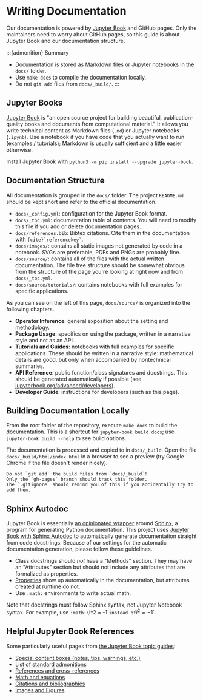 # Writing Documentation

Our documentation is powered by [Jupyter Book](https://jupyterbook.org/intro.html) and GitHub pages.
Only the maintainers need to worry about GitHub pages, so this guide is about Jupyter Book and our documentation structure.

:::{admonition} Summary

- Documentation is stored as Markdown files or Jupyter notebooks in the `docs/` folder.
- Use `make docs` to compile the documentation locally.
- Do not `git add` files from `docs/_build/`.
:::

## Jupyter Books

[Jupyter Book](https://jupyterbook.org/intro.html) is "an open source project for building beautiful, publication-quality books and documents from computational material."
It allows you write technical content as Markdown files (`.md`) or Jupyter notebooks (`.ipynb`).
Use a notebook if you have code that you actually want to run (examples / tutorials); Markdown is usually sufficient and a little easier otherwise.

Install Jupyter Book with `python3 -m pip install --upgrade jupyter-book`.

## Documentation Structure

All documentation is grouped in the `docs/` folder.
The project `README.md` should be kept short and refer to the official documentation.

- `docs/_config.yml`: configuration for the Jupyter Book format.
- `docs/_toc.yml`: documentation table of contents. You will need to modify this file if you add or delete documentation pages.
- `docs/references.bib`: Bibtex citations. Cite them in the documentation with `` {cite}`referencekey` ``.
- `docs/images/`: contains all static images not generated by code in a notebook. SVGs are preferable, PDFs and PNGs are probably fine.
- `docs/source/`: contains all of the files with the actual written documentation. The file tree structure should be somewhat obvious from the structure of the page you're looking at right now and from `docs/_toc.yml`.
- `docs/source/tutorials/`: contains notebooks with full examples for specific applications.

<!-- - `docs/requirements.txt`: Software dependencies for compiling the documentation. -->

As you can see on the left of this page, `docs/source/` is organized into the following chapters.

- **Operator Inference**: general exposition about the setting and methodology.
- **Package Usage**: specifics on using the package, written in a narrative style and not as an API.
- **Tutorials and Guides**: notebooks with full examples for specific applications. These should be written in a narrative style: mathematical details are good, but only when accompanied by nontechnical summaries.
- **API Reference**: public function/class signatures and docstrings. This should be generated automatically if possible (see [jupyterbook.org/advanced/developers](https://jupyterbook.org/advanced/developers.html)).
- **Developer Guide**: instructions for developers (such as this page).

## Building Documentation Locally

From the root folder of the repository, execute `make docs` to build the documentation.
This is a shortcut for `jupyter-book build docs`; use `jupyter-book build --help` to see build options.

The documentation is processed and copied to in `docs/_build`.
Open the file `docs/_build/html/index.html` in a browser to see a preview (try Google Chrome if the file doesn't render nicely).

```{attention}
Do not `git add` the build files from `docs/_build`!
Only the `gh-pages` branch should track this folder.
The `.gitignore` should remind you of this if you accidentally try to add them.
```

## Sphinx Autodoc

Jupyter Book is essentially [an opinionated wrapper](https://jupyterbook.org/en/stable/explain/sphinx.html) around [Sphinx](https://www.sphinx-doc.org/en/master/), a program for generating Python documentation.
This project uses [Jupyter Book with Sphinx Autodoc](https://jupyterbook.org/en/stable/advanced/developers.html) to automatically generate documentation straight from code docstrings.
Because of our settings for the automatic documentation generation, please follow these guidelines.

- Class docstrings should _not_ have a "Methods" section. They may have an "Attributes" section but should not include any attributes that are formalized as properties.
- [Properties](https://docs.python.org/3/library/functions.html#property) show up automatically in the documentation, but attributes created at runtime do not.
- Use `:math:` environments to write actual math.

Note that docstrings must follow Sphinx syntax, not Jupyter Notebook syntax.
For example, use `:math:\`i^2 = -1\`` instead of `$i^2 = -1$`.

## Helpful Jupyter Book References

Some particularly useful pages from [the Jupyter Book topic guides](https://jupyterbook.org/intro.html):

- [Special content boxes (notes, tips, warnings, etc.)](https://jupyterbook.org/content/content-blocks.html)
- [List of standard admonitions](https://sphinx-book-theme.readthedocs.io/en/latest/reference/kitchen-sink/paragraph-markup.html#admonitions)
- [References and cross-references](https://jupyterbook.org/content/references.html)
- [Math and equations](https://jupyterbook.org/content/math.html)
- [Citations and bibliographies](https://jupyterbook.org/content/citations.html)
- [Images and Figures](https://jupyterbook.org/content/figures.html)
